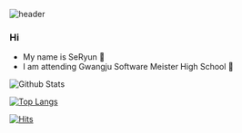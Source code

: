 ![header](https://capsule-render.vercel.app/api?type=Rect&color=timeGradient&height=300&section=header&text=Yang%20SeRyun&fontSize=90)

### Hi
* My name is SeRyun 👋
* I am attending Gwangju Software Meister High School 🏫

<!--
**yangseryun/yangseryun** is a ✨ _special_ ✨ repository because its `README.md` (this file) appears on your GitHub profile.

Here are some ideas to get you started:

- 🔭 I’m currently working on ...
- 🌱 I’m currently learning ...
- 👯 I’m looking to collaborate on ...
- 🤔 I’m looking for help with ...
- 💬 Ask me about ...
- 📫 How to reach me: ...
- 😄 Pronouns: ...
- ⚡ Fun fact: ...
-->

![Github Stats](https://github-readme-stats.vercel.app/api?username=yangseryun&show_icons=true)

[![Top Langs](https://github-readme-stats.vercel.app/api/top-langs/?username=yangseryun)](https://github.com/yangseryun/github-readme-stats)

[![Hits](https://hits.seeyoufarm.com/api/count/incr/badge.svg?url=https%3A%2F%2Fgithub.com%2Fyangseryun&count_bg=%23FF9BC7&title_bg=%23878787&icon=&icon_color=%23CBCBCB&title=hits&edge_flat=false)](https://hits.seeyoufarm.com)
